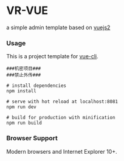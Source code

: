 # VR-VUE
a simple admin template based on [vuejs2](http://vuejs.org/)


### Usage

This is a project template for [vue-cli](https://github.com/vuejs/vue-cli).

```
###机密项目###
###禁止外传###

# install dependencies
npm install

# serve with hot reload at localhost:8081
npm run dev

# build for production with minification
npm run build

```

### Browser Support

Modern browsers and Internet Explorer 10+.

